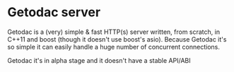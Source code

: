# Getodac server

Getodac is a (very) simple & fast HTTP(s) server written, from scratch, in C++11 and boost (though it doesn't use boost's asio).
Because Getodac it's so simple it can easily handle a huge number of concurrent connections.

Getodac it's in alpha stage and it doesn't have a stable API/ABI
